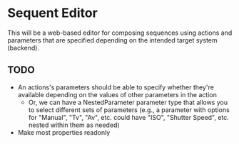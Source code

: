 # Sequent Editor

This will be a web-based editor for composing sequences using actions and parameters that are specified depending on the intended target system (backend).

## TODO

- An actions's parameters should be able to specify whether they're available depending on the values of other parameters in the action
  - Or, we can have a NestedParameter parameter type that allows you to select different sets of parameters (e.g., a parameter with options for "Manual", "Tv", "Av", etc. could have "ISO", "Shutter Speed", etc. nested within them as needed)
- Make most properties readonly
